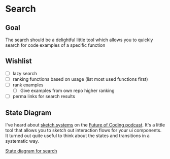 # Search

## Goal

The search should be a delightful little tool which allows you to quickly search for code examples of a specific function

## Wishlist
- [ ] lazy search
- [ ] ranking functions based on usage (list most used functions first)
- [ ] rank examples
  - [ ] Give examples from own repo higher ranking
- [ ] perma links for search results

## State Diagram

I've heard about [sketch.systems](https://sketch.systems/) on the [Future of Coding podcast](http://futureofcoding.org/episodes/25).
It's a little tool that allows you to sketch out interaction flows for your ui components. It turned out quite useful to think about the states and transitions in a systematic way.

[State diagram for search](https://sketch.systems/paulsonnentag/sketch/1627b6cbb0ea8a652fab813e6b9e851a)

